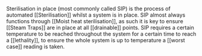 Sterilisation in place (most commonly called SIP) is the process of automated [[Sterilisation]] whilst a system is in place.
SIP almost always functions through [[Moist heat sterilisation]], as such it is key to ensure [[Steam Traps]] are in place at all [[drainable]] points. 
SIP requires a certain temperature to be reached throughout the system for a certain time to reach a [[lethality]], to ensure the whole system is up to temperature a [[worst case]] reading is taken.